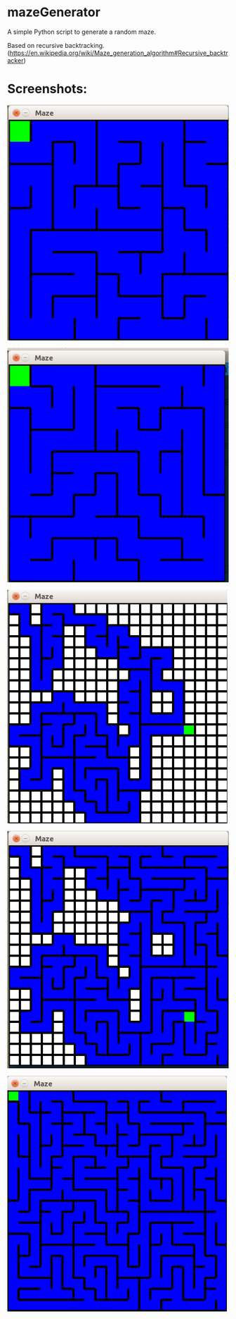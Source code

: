 # mazeGenerator

A simple Python script to generate a random maze.

Based on recursive backtracking. (https://en.wikipedia.org/wiki/Maze_generation_algorithm#Recursive_backtracker)

# Screenshots:

![alt tag](https://github.com/nikssardana/mazeGenerator/blob/master/Images/maze1.png)

![alt tag](https://github.com/nikssardana/mazeGenerator/blob/master/Images/maze3.png)

![alt tag](https://github.com/nikssardana/mazeGenerator/blob/master/Images/maze2.1.png)

![alt tag](https://github.com/nikssardana/mazeGenerator/blob/master/Images/maze2.2.png)

![alt tag](https://github.com/nikssardana/mazeGenerator/blob/master/Images/maze2.3.png)

